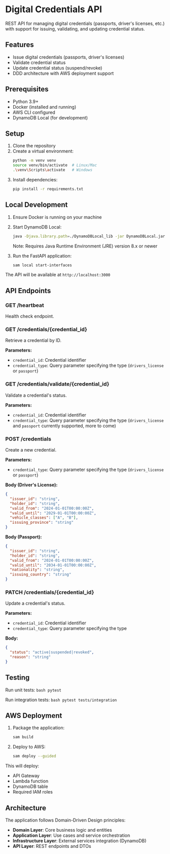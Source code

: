 # Digital Credentials API

REST API for managing digital credentials (passports, driver's licenses, etc.) with support for issuing, validating, and updating credential status.

## Features

- Issue digital credentials (passports, driver's licenses)
- Validate credential status
- Update credential status (suspend/revoke)
- DDD architecture with AWS deployment support

## Prerequisites

- Python 3.9+
- Docker (installed and running)
- AWS CLI configured
- DynamoDB Local (for development)

## Setup

1. Clone the repository
2. Create a virtual environment:
    ```bash
    python -m venv venv
    source venv/bin/activate  # Linux/Mac
    .\venv\Scripts\activate   # Windows
    ```
3. Install dependencies:
    ```bash
    pip install -r requirements.txt
    ```

## Local Development

1. Ensure Docker is running on your machine
2. Start DynamoDB Local:
    ```bash
    java -Djava.library.path=./DynamoDBLocal_lib -jar DynamoDBLocal.jar -sharedDb
    ```
    Note: Requires Java Runtime Environment (JRE) version 8.x or newer

3. Run the FastAPI application:
    ```bash
    sam local start-interfaces
    ```

The API will be available at `http://localhost:3000`

## API Endpoints

### GET /heartbeat
Health check endpoint.

### GET /credentials/{credential_id}
Retrieve a credential by ID.

**Parameters:**
- `credential_id`: Credential identifier
- `credential_type`: Query parameter specifying the type (`drivers_license` or `passport`)

### GET /credentials/validate/{credential_id}
Validate a credential's status.

**Parameters:**
- `credential_id`: Credential identifier
- `credential_type`: Query parameter specifying the type (`drivers_license` and `passport` currently supported, more to come)

### POST /credentials
Create a new credential.

**Parameters:**
- `credential_type`: Query parameter specifying the type (`drivers_license` or `passport`)

**Body (Driver's License):**
```json
{
  "issuer_id": "string",
  "holder_id": "string",
  "valid_from": "2024-01-01T00:00:00Z",
  "valid_until": "2029-01-01T00:00:00Z",
  "vehicle_classes": ["A", "B"],
  "issuing_province": "string"
}
```

**Body (Passport):**
```json
{
  "issuer_id": "string",
  "holder_id": "string",
  "valid_from": "2024-01-01T00:00:00Z",
  "valid_until": "2034-01-01T00:00:00Z",
  "nationality": "string",
  "issuing_country": "string"
}
```

### PATCH /credentials/{credential_id}
Update a credential's status.

**Parameters:**
- `credential_id`: Credential identifier
- `credential_type`: Query parameter specifying the type

**Body:**
```json
{
  "status": "active|suspended|revoked",
  "reason": "string"
}
```

## Testing

Run unit tests:
    ```bash
    pytest
    ```

Run integration tests:
    ```bash
    pytest tests/integration
    ```

## AWS Deployment

1. Package the application:
    ```bash
    sam build
    ```

2. Deploy to AWS:
    ```bash
    sam deploy --guided
    ```

This will deploy:
- API Gateway
- Lambda function
- DynamoDB table
- Required IAM roles

## Architecture

The application follows Domain-Driven Design principles:

- **Domain Layer**: Core business logic and entities
- **Application Layer**: Use cases and service orchestration
- **Infrastructure Layer**: External services integration (DynamoDB)
- **API Layer**: REST endpoints and DTOs
